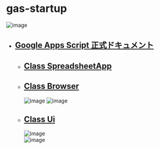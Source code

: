 # gas-startup

![image](https://user-images.githubusercontent.com/1501327/189235965-e95dfdb9-af66-4f19-ba33-103e6d59a402.png)

- ## [Google Apps Script 正式ドキュメント](https://developers.google.com/apps-script/reference)
  - ## [Class SpreadsheetApp](https://developers.google.com/apps-script/reference/spreadsheet/spreadsheet-app)
  - ## [Class Browser](https://developers.google.com/apps-script/reference/base/browser)
    ![image](https://user-images.githubusercontent.com/1501327/189238965-97d4910e-2062-4f6a-a0df-085373357250.png)
    ![image](https://user-images.githubusercontent.com/1501327/189238230-5a3bcbc0-73b3-4e66-b0a1-1915d04bf71b.png)
  - ## [Class Ui](https://developers.google.com/apps-script/reference/base/ui)
    ![image](https://user-images.githubusercontent.com/1501327/189238608-14908c24-2a5f-43c3-8a4a-ad2e67be3047.png)\
    ![image](https://user-images.githubusercontent.com/1501327/189238674-0e81c90a-a6aa-47f6-b643-221d3aee73f6.png)
    
